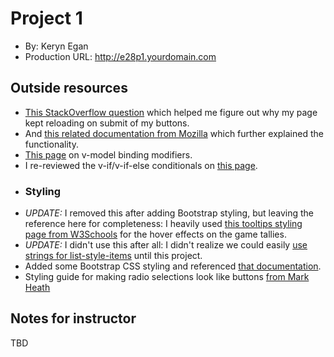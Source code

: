 # Project 1
+ By: Keryn Egan
+ Production URL: <http://e28p1.yourdomain.com>

## Outside resources
+ [This StackOverflow question](https://stackoverflow.com/questions/44681646/the-page-will-strangely-refresh-when-i-click-the-button) which helped me figure out why my page kept reloading on submit of my buttons. 
+ And [this related documentation from Mozilla](https://developer.mozilla.org/en-US/docs/Web/HTML/Element/button) which further explained the functionality.
+ [This page](https://vuejs.org/v2/guide/forms.html) on v-model binding modifiers.
+ I re-reviewed the v-if/v-if-else conditionals on [this page](https://vuejs.org/v2/guide/conditional.html).
+ ### Styling
+ *UPDATE:* I removed this after adding Bootstrap styling, but leaving the reference here for completeness: I heavily used [this tooltips styling page from W3Schools](https://www.w3schools.com/css/css_tooltip.asp) for the hover effects on the game tallies.
+ *UPDATE:* I didn't use this after all: I didn't realize we could easily [use strings for list-style-items](https://developer.mozilla.org/en-US/docs/Web/CSS/list-style-type) until this project. 
+ Added some Bootstrap CSS styling and referenced [that documentation](https://getbootstrap.com/docs/3.4/css/).
+ Styling guide for making radio selections look like buttons [from Mark Heath](https://markheath.net/post/customize-radio-button-css)

## Notes for instructor
TBD